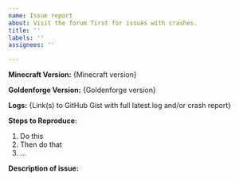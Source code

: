 ```yaml
---
name: Issue report
about: Visit the forum first for issues with crashes.
title: ''
labels: ''
assignees: ''

---
```


<!-- Thank you for reporting! -->
**Minecraft Version:** {Minecraft version}

**Goldenforge Version:** {Goldenforge version}

**Logs:** {Link(s) to GitHub Gist with full latest.log and/or crash report}

**Steps to Reproduce:**
 1. Do this
 2. Then do that
 3. ...

**Description of issue:**
